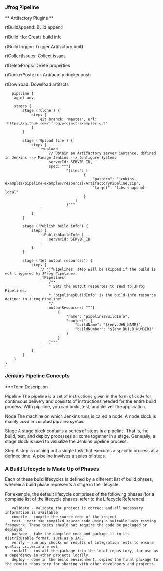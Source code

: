 ### Jfrog Pipeline

** Artifactory Plugins **

 rtBuildAppend: Build append
 
 rtBuildInfo: Create build info
 
 rtBuildTrigger: Trigger Artifactory build
 
 rtCollectIssues: Collect issues
 
 rtDeleteProps: Delete properties
 
 rtDockerPush: run Artifactory docker push
 
 rtDownload: Download artifacts
 
       pipeline {
        agent any

        stages {
            stage ('Clone') {
                steps {
                    git branch: 'master', url: 'https://github.com/jfrog/project-examples.git'
                }
            }

            stage ('Upload file') {
                steps {
                    rtUpload (
                        // Obtain an Artifactory server instance, defined in Jenkins --> Manage Jenkins --> Configure System:
                        serverId: SERVER_ID,
                        spec: """{
                                "files": [
                                        {
                                            "pattern": "jenkins-examples/pipeline-examples/resources/ArtifactoryPipeline.zip",
                                            "target": "libs-snapshot-local"
                                        }
                                    ]
                                }"""
                    )
                }
            }

            stage ('Publish build info') {
                steps {
                    rtPublishBuildInfo (
                        serverId: SERVER_ID
                    )
                }
            }

            stage ('Set output resources') {
                steps {
                    // 'jfPipelines' step will be skipped if the build is not triggered by JFrog Pipelines.
                    jfPipelines(
                        /**
                        * Sets the output resources to send to JFrog Pipelines.
                        * 'pipelinesBuildInfo' is the build-info resource defined in JFrog Pipelines.
                        */
                        outputResources: """[
                            {
                                "name": "pipelinesBuildInfo",
                                "content": {
                                    "buildName": "${env.JOB_NAME}",
                                    "buildNumber": "${env.BUILD_NUMBER}"
                                }
                            }
                        ]"""
                    )
                }
            }
        }
    }
    
### Jenkins Pipeline Concepts

***Term	Description

Pipeline	The pipeline is a set of instructions given in the form of code for continuous delivery and consists of instructions needed for the entire build process. With pipeline, you can build, test, and deliver the application.

Node	The machine on which Jenkins runs is called a node. A node block is mainly used in scripted pipeline syntax.

Stage	A stage block contains a series of steps in a pipeline. That is, the build, test, and deploy processes all come together in a stage. Generally, a stage block is used to visualize the Jenkins pipeline process.

Step	A step is nothing but a single task that executes a specific process at a defined time. A pipeline involves a series of steps.    

### A Build Lifecycle is Made Up of Phases
Each of these build lifecycles is defined by a different list of build phases, wherein a build phase represents a stage in the lifecycle.

For example, the default lifecycle comprises of the following phases (for a complete list of the lifecycle phases, refer to the Lifecycle Reference):

       validate - validate the project is correct and all necessary information is available
       compile - compile the source code of the project
       test - test the compiled source code using a suitable unit testing framework. These tests should not require the code be packaged or deployed
       package - take the compiled code and package it in its distributable format, such as a JAR.
       verify - run any checks on results of integration tests to ensure quality criteria are met
       install - install the package into the local repository, for use as a dependency in other projects locally
       deploy - done in the build environment, copies the final package to the remote repository for sharing with other developers and projects.
